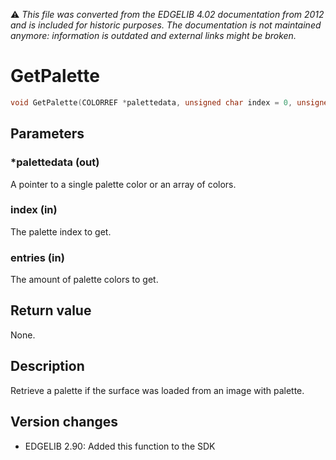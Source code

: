 :warning: _This file was converted from the EDGELIB 4.02 documentation from 2012 and is included for historic purposes. The documentation is not maintained anymore: information is outdated and external links might be broken._

# GetPalette


```c++
void GetPalette(COLORREF *palettedata, unsigned char index = 0, unsigned long entries = 1)
```

## Parameters
### *palettedata (out)
A pointer to a single palette color or an array of colors.

### index (in)
The palette index to get.

### entries (in)
The amount of palette colors to get.

## Return value
None.

## Description
Retrieve a palette if the surface was loaded from an image with palette.

## Version changes
- EDGELIB 2.90: Added this function to the SDK

